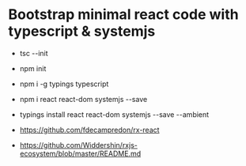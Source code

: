 # Bootstrap minimal react code with typescript & systemjs


* tsc --init 
* npm init 
* npm i -g typings typescript
* npm i react react-dom systemjs --save
* typings install react react-dom systemjs --save --ambient
    


* https://github.com/fdecampredon/rx-react
* https://github.com/Widdershin/rxjs-ecosystem/blob/master/README.md
